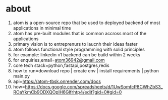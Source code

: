 # about
1. atom is a open-source repo that be used to deployed backend of most applications in minimal time
2. atom has pre-built modules that is common accross most of the applications
3. primary vision is to entreprenurs to laucnh their ideas faster
4. atom follows functional style programming with solid principles
5. for example: linkedin v1 backend can be build within 2 weeks
6. for enquiries,email=atom36942@gmail.com
7. core tech stack=python,fastapi,postgres,redis
8. how to run=download repo | create env | install requirements | python main.py
9. api=https://atom-tbsk.onrender.com/docs
10. how=https://docs.google.com/spreadsheets/d/1UwSomfcP8CWhZbS3_ROaYkmCb9ODXQOpIH6Glfrhtp4/edit?gid=0#gid=0


